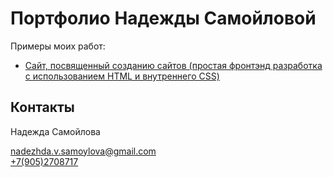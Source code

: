 # Портфолио Надежды Самойловой
<p> Примеры моих работ:</p>
<ul>
 <li><a href='https://nadezhda-prog.github.io/1/'>Сайт, посвященный созданию сайтов (простая фронтэнд разработка с использованием HTML и внутреннего CSS)</a></li>
</ul>
<h2>Контакты</h2>
<p> Надежда Самойлова</p>
<a href='mailto:nadezhda.v.samoylova@gmail.com'>nadezhda.v.samoylova@gmail.com</a><br>
<a href='tel:+7(905)2708717'>+7(905)2708717</a>
